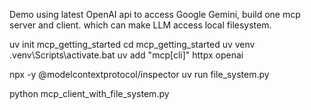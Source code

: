Demo using latest OpenAI api to access Google Gemini, build one mcp server and client. 
which can make LLM access local filesystem.

uv init mcp_getting_started
cd mcp_getting_started
uv venv
.venv\Scripts\activate.bat
uv add "mcp[cli]" httpx openai


npx -y @modelcontextprotocol/inspector uv run file_system.py

python mcp_client_with_file_system.py